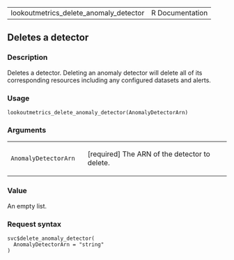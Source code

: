 <table style="width: 100%;">
<tbody>
<tr class="odd">
<td>lookoutmetrics_delete_anomaly_detector</td>
<td style="text-align: right;">R Documentation</td>
</tr>
</tbody>
</table>

## Deletes a detector

### Description

Deletes a detector. Deleting an anomaly detector will delete all of its
corresponding resources including any configured datasets and alerts.

### Usage

    lookoutmetrics_delete_anomaly_detector(AnomalyDetectorArn)

### Arguments

<table>
<colgroup>
<col style="width: 35%" />
<col style="width: 65%" />
</colgroup>
<tbody>
<tr class="odd">
<td><code
id="lookoutmetrics_delete_anomaly_detector_:_AnomalyDetectorArn">AnomalyDetectorArn</code></td>
<td><p>[required] The ARN of the detector to delete.</p></td>
</tr>
</tbody>
</table>

### Value

An empty list.

### Request syntax

    svc$delete_anomaly_detector(
      AnomalyDetectorArn = "string"
    )
